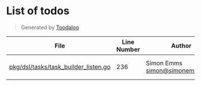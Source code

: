 # List of todos

> Generated by [Toodaloo](https://toodaloo.dev)

| File | Line Number | Author | Message |
| --- | --- | --- | --- |
| [pkg/dsl/tasks/task_builder_listen.go](pkg/dsl/tasks/task_builder_listen.go#L236) | 236 | Simon Emms <simon@simonemms.com> | configure the "until" EventConsumptionUntil for "any" events |
